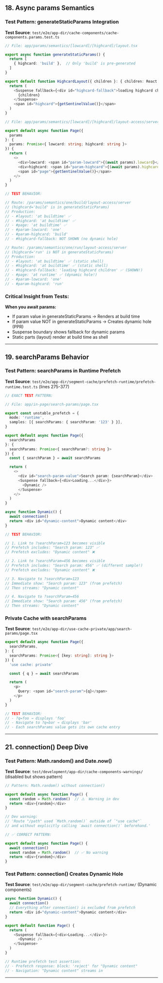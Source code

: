 ## <a id="params-semantics"></a>18. Async params Semantics

### Test Pattern: generateStaticParams Integration

**Test Source**: `test/e2e/app-dir/cache-components/cache-components.params.test.ts`

```typescript
// File: app/params/semantics/[lowcard]/[highcard]/layout.tsx

export async function generateStaticParams() {
  return [
    { highcard: 'build' },  // Only 'build' is pre-generated
  ]
}

export default function HighcardLayout({ children }: { children: React.ReactNode }) {
  return (
    <Suspense fallback={<div id="highcard-fallback">loading highcard children</div>}>
      {children}
    </Suspense>
    <span id="highcard">{getSentinelValue()}</span>
  )
}

// File: app/params/semantics/[lowcard]/[highcard]/layout-access/server/page.tsx

export default async function Page({
  params
}: {
  params: Promise<{ lowcard: string; highcard: string }>
}) {
  return (
    <>
      <div>lowcard: <span id="param-lowcard">{(await params).lowcard}</span></div>
      <div>highcard: <span id="param-highcard">{(await params).highcard}</span></div>
      <span id="page">{getSentinelValue()}</span>
    </>
  )
}

// TEST BEHAVIOR:

// Route: /params/semantics/one/build/layout-access/server
// (highcard='build' is in generateStaticParams)
// Production:
// - #layout: 'at buildtime' ✅
// - #highcard: 'at buildtime' ✅
// - #page: 'at buildtime' ✅
// - #param-lowcard: 'one'
// - #param-highcard: 'build'
// - #highcard-fallback: NOT SHOWN (no dynamic hole)

// Route: /params/semantics/one/run/layout-access/server
// (highcard='run' is NOT in generateStaticParams)
// Production:
// - #layout: 'at buildtime' ✅ (static shell)
// - #highcard: 'at buildtime' ✅ (static shell)
// - #highcard-fallback: 'loading highcard children' ✅ (SHOWN!)
// - #page: 'at runtime' ✅ (dynamic hole!)
// - #param-lowcard: 'one'
// - #param-highcard: 'run'
```

### Critical Insight from Tests:

**When you await params:**

- If param value in generateStaticParams → Renders at build time
- If param value NOT in generateStaticParams → Creates dynamic hole (PPR)
- Suspense boundary shows fallback for dynamic params
- Static parts (layout) render at build time as shell

---

## <a id="searchparams-behavior"></a>19. searchParams Behavior

### Test Pattern: searchParams in Runtime Prefetch

**Test Source**: `test/e2e/app-dir/segment-cache/prefetch-runtime/prefetch-runtime.test.ts` (lines 275-377)

```typescript
// EXACT TEST PATTERN:

// File: app/in-page/search-params/page.tsx

export const unstable_prefetch = {
  mode: 'runtime',
  samples: [{ searchParams: { searchParam: '123' } }],
}

export default async function Page({
  searchParams
}: {
  searchParams: Promise<{ searchParam?: string }>
}) {
  const { searchParam } = await searchParams

  return (
    <>
      <div id="search-param-value">Search param: {searchParam}</div>
      <Suspense fallback={<div>Loading...</div>}>
        <Dynamic />
      </Suspense>
    </>
  )
}

async function Dynamic() {
  await connection()
  return <div id="dynamic-content">Dynamic content</div>
}

// TEST BEHAVIOR:

// 1. Link to ?searchParam=123 becomes visible
// Prefetch includes: "Search param: 123" ✅
// Prefetch excludes: "Dynamic content" ❌

// 2. Link to ?searchParam=456 becomes visible
// Prefetch includes: "Search param: 456" ✅ (different sample!)
// Prefetch excludes: "Dynamic content" ❌

// 3. Navigate to ?searchParam=123
// Immediate show: "Search param: 123" (from prefetch)
// Then streams: "Dynamic content"

// 4. Navigate to ?searchParam=456
// Immediate show: "Search param: 456" (from prefetch)
// Then streams: "Dynamic content"
```

### Private Cache with searchParams

**Test Source**: `test/e2e/app-dir/use-cache-private/app/search-params/page.tsx`

```typescript
export default async function Page({
  searchParams,
}: {
  searchParams: Promise<{ [key: string]: string }>
}) {
  'use cache: private'

  const { q } = await searchParams

  return (
    <p>
      Query: <span id="search-param">{q}</span>
    </p>
  )
}

// TEST BEHAVIOR:
// - ?q=foo → displays 'foo'
// - Navigate to ?q=bar → displays 'bar'
// - Each searchParams value gets its own cache entry
```

---

## <a id="connection-api"></a>21. connection() Deep Dive

### Test Pattern: Math.random() and Date.now()

**Test Source**: `test/development/app-dir/cache-components-warnings/` (disabled but shows pattern)

```typescript
// Pattern: Math.random() without connection()

export default async function Page() {
  const random = Math.random()  // ⚠️  Warning in dev
  return <div>{random}</div>
}

// Dev warning:
// 'Route "/path" used `Math.random()` outside of `"use cache"`
// and without explicitly calling `await connection()` beforehand.'

// ✅ CORRECT PATTERN:

export default async function Page() {
  await connection()
  const random = Math.random()  // ✅ No warning
  return <div>{random}</div>
}
```

### Test Pattern: connection() Creates Dynamic Hole

**Test Source**: `test/e2e/app-dir/segment-cache/prefetch-runtime/` (Dynamic components)

```typescript
async function Dynamic() {
  await connection()
  // Everything after connection() is excluded from prefetch
  return <div id="dynamic-content">Dynamic content</div>
}

export default function Page() {
  return (
    <Suspense fallback={<div>Loading...</div>}>
      <Dynamic />
    </Suspense>
  )
}

// Runtime prefetch test assertion:
// - Prefetch response: block: 'reject' for "Dynamic content"
// - Navigation: "Dynamic content" streams in
```

---
